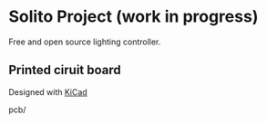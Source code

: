 Solito Project (work in progress)
=================================

Free and open source lighting controller.

Printed ciruit board
--------------------

Designed with [KiCad](http://kicad-pcb.org/)

pcb/

